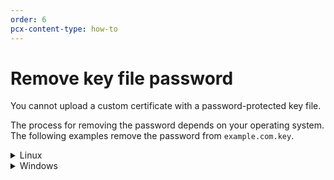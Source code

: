 ```yaml
---
order: 6
pcx-content-type: how-to
---
```


# Remove key file password

You cannot upload a custom certificate with a password-protected key file.

The process for removing the password depends on your operating system. The following examples remove the password from `example.com.key`.

<details>
<summary>Linux</summary>
<div>

1. Open a command console.
1. Navigate to the directory containing the `example.com.key` file.
1. Copy the original key.

    ```sh
    $ cp example.com.key temp.key
    ```

1. Run the following command (if using an ECDSA certificate, replace `rsa` with `ec`).

    ```sh
    $ openssl rsa -in temp.key -out example.com.key
    ```

1. When prompted in the console window, enter the original key password.
1. [Upload the file contents](../uploading#upload-a-custom-certificate) to Cloudflare.

</div>
</details>

<details>
<summary>Windows</summary>
<div>

1. Go to https://indy.fulgan.com/SSL/ and download the latest version of OpenSSL for your x86 or x86_64 operating system.
1. Open the `.zip` file and extract it.
1. Click **openssl.exe**.
1. In the command window that appears, run:

    ```sh
    $ rsa -in C:\Path\To\example.com.key -out key.pem
    ```

1. Enter the original key password when prompted by the **openssl.exe** command window.
1. [Upload](../uploading#upload-a-custom-certificate) the contents of the `key.pem` file to Cloudflare.

</div>
</details>
